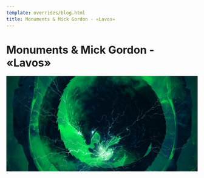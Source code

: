 ```yaml
---
template: overrides/blog.html
title: Monuments & Mick Gordon - «Lavos»
---
```


# Monuments & Mick Gordon - «Lavos»
[![Cover][1]][1]

[1]: assets/images/chains/005-monuments-mick-gordon-lavos/cover.png
